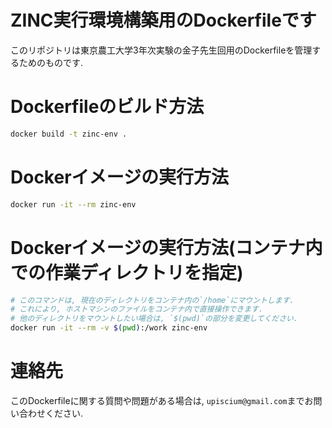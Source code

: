 # ZINC実行環境構築用のDockerfileです
このリポジトリは東京農工大学3年次実験の金子先生回用のDockerfileを管理するためのものです.

# Dockerfileのビルド方法
```bash
docker build -t zinc-env .
```

# Dockerイメージの実行方法
```bash
docker run -it --rm zinc-env
```

# Dockerイメージの実行方法(コンテナ内での作業ディレクトリを指定)
```bash
# このコマンドは, 現在のディレクトリをコンテナ内の`/home`にマウントします.
# これにより, ホストマシンのファイルをコンテナ内で直接操作できます.
# 他のディレクトリをマウントしたい場合は, `$(pwd)`の部分を変更してください.
docker run -it --rm -v $(pwd):/work zinc-env
```

# 連絡先
このDockerfileに関する質問や問題がある場合は, `upiscium@gmail.com`までお問い合わせください.
